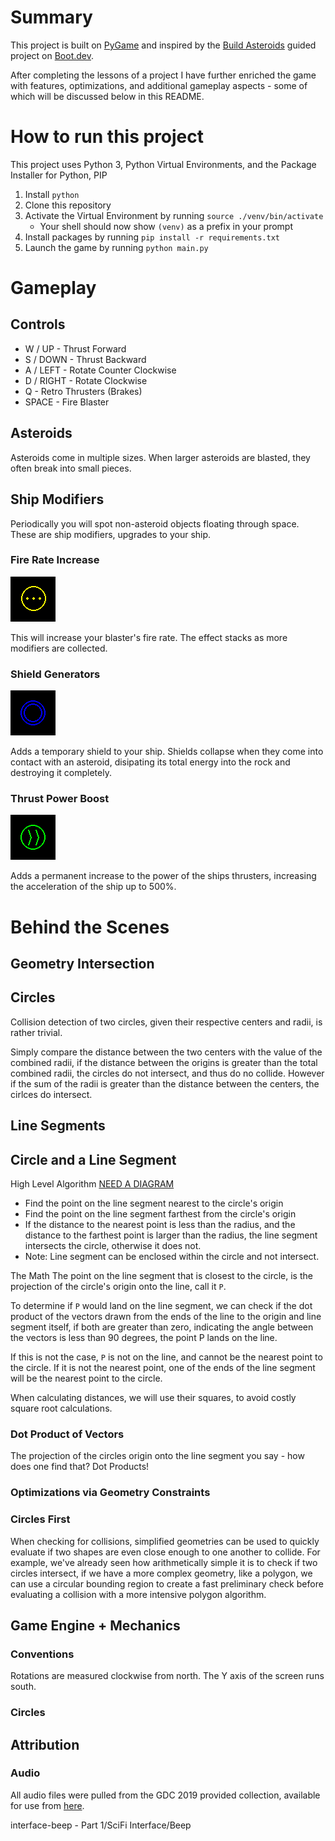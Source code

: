 # Summary
This project is built on [PyGame](https://www.pygame.org/wiki/about) and
inspired by the [Build Asteroids](https://www.boot.dev/lessons/5be3e3bd-efb5-4664-a9e9-7111be783271)
guided project on [Boot.dev](https://www.boot.dev/tracks/backend).

After completing the lessons of a project I have further enriched the game with 
features, optimizations, and additional gameplay aspects - some of which will be 
discussed below in this README.

# How to run this project

This project uses Python 3, Python Virtual Environments, and the Package
Installer for Python, PIP

1. Install `python`
1. Clone this repository
1. Activate the Virtual Environment by running `source ./venv/bin/activate`
    - Your shell should now show `(venv)` as a prefix in your prompt
1. Install packages by running `pip install -r requirements.txt`
1. Launch the game by running `python main.py`


# Gameplay

## Controls
- W / UP - Thrust Forward
- S / DOWN - Thrust Backward
- A / LEFT - Rotate Counter Clockwise
- D / RIGHT - Rotate Clockwise
- Q - Retro Thrusters (Brakes)
- SPACE - Fire Blaster 

## Asteroids
Asteroids come in multiple sizes. When larger asteroids are blasted, they often
break into small pieces.

## Ship Modifiers
Periodically you will spot non-asteroid objects floating through space. These
are ship modifiers, upgrades to your ship.

### Fire Rate Increase
![Image of a Fire Rate Modifier](./wiki-content/fire-rate-modifier.png)

This will increase your blaster's fire rate. The effect stacks as more modifiers
are collected.

### Shield Generators
![Image of a Shield Modifier](./wiki-content/shield-modifier.png)

Adds a temporary shield to your ship. Shields collapse when they come into
contact with an asteroid, disipating its total energy into the rock and
destroying it completely.

### Thrust Power Boost
![Image of a Thrust Modifier](./wiki-content/speed-modifier.png)

Adds a permanent increase to the power of the ships thrusters, increasing the
acceleration of the ship up to 500%. 

# Behind the Scenes

## Geometry Intersection 

## Circles

Collision detection of two circles, given their respective centers and radii, is
rather trivial.

Simply compare the distance between the two centers with the value of the
combined radii, if the distance between the origins is greater than the total
combined radii, the circles do not intersect, and thus do no collide. However if
the sum of the radii is greater than the distance between the centers, the
cirlces do intersect.

## Line Segments


## Circle and a Line Segment
High Level Algorithm
[NEED A DIAGRAM]()
- Find the point on the line segment nearest to the circle's origin
- Find the point on the line segment farthest from the circle's origin
- If the distance to the nearest point is less than the radius, and the
    distance to the farthest point is larger than the radius, the line
    segment intersects the circle, otherwise it does not.
- Note: Line segment can be enclosed within the circle and not intersect.

The Math
The point on the line segment that is closest to the circle, is the
projection of the circle's origin onto the line, call it `P`.

To determine if `P` would land on the line segment, we can check if the dot
product of the vectors drawn from the ends of the line to the origin and
line segment itself, if both are greater than zero, indicating the angle
between the vectors is less than 90 degrees, the point P lands on the line.

If this is not the case, `P` is not on the line, and cannot be the nearest
point to the circle. If it is not the nearest point, one of the ends of
the line segment will be the nearest point to the circle.

When calculating distances, we will use their squares, to avoid costly
square root calculations.

### Dot Product of Vectors

The projection of the circles origin onto the line segment you say - how does
one find that? Dot Products!

### Optimizations via Geometry Constraints

### Circles First

When checking for collisions, simplified geometries can be used to quickly
evaluate if two shapes are even close enough to one another to collide. For
example, we've already seen how arithmetically simple it is to check if two
circles intersect, if we have a more complex geometry, like a polygon, we can
use a circular bounding region to create a fast preliminary check before
evaluating a collision with a more intensive polygon algorithm.

## Game Engine + Mechanics

### Conventions
Rotations are measured clockwise from north. The Y axis of the screen runs
south.

### Circles

## Attribution

### Audio
All audio files were pulled from the GDC 2019 provided collection, available for
use from [here](https://sonniss.com/gameaudiogdc/).

interface-beep - Part 1/SciFi Interface/Beep

